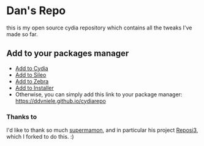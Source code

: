# Dan's Repo
this is my open source cydia repository which contains all the tweaks I've made so far.

## Add to your packages manager
- [Add to Cydia](cydia://url/https://cydia.saurik.com/api/share#?source=https://ddvniele.github.io/cydiarepo)
- [Add to Sileo](sileo://source/https://ddvniele.github.io/cydiarepo)
- [Add to Zebra](zbra://sources/add/https://ddvniele.github.io/cydiarepo)
- [Add to Installer](installer://add/repo=https://ddvniele.github.io/cydiarepo)
- Otherwise, you can simply add this link to your package manager: https://ddvniele.github.io/cydiarepo

### Thanks to
I'd like to thank so much [supermamon](https://github.com/supermamon/), and in particular his project [Reposi3](https://github.com/supermamon/Reposi3), which I forked to do this. :)

